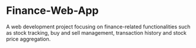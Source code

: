 # Finance-Web-App
A web development project focusing on finance-related functionalities such as stock tracking, buy and sell management, transaction history and stock price aggregation.
